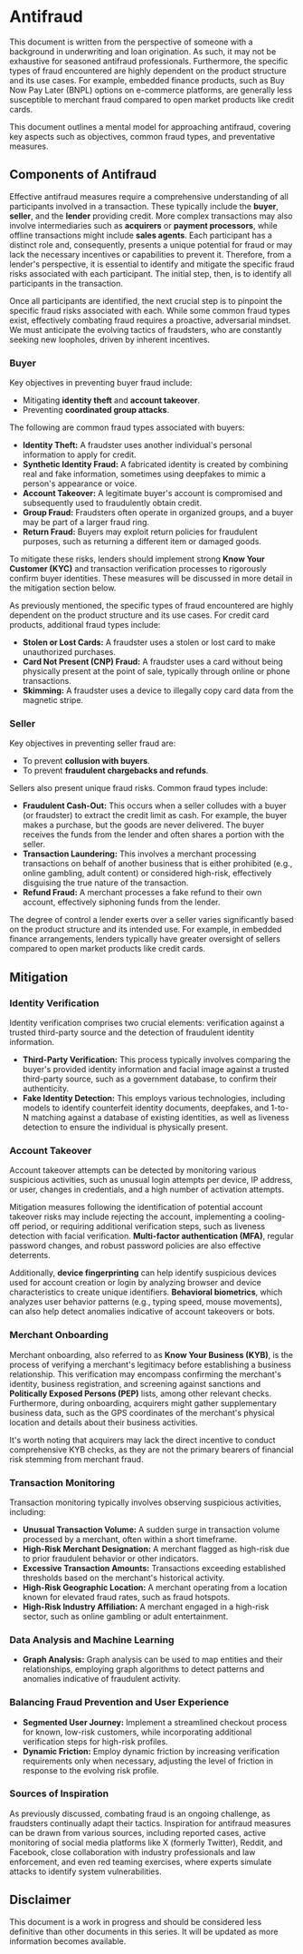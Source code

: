 # Antifraud

This document is written from the perspective of someone with a background in underwriting and loan origination. As such, it may not be exhaustive for seasoned antifraud professionals. Furthermore, the specific types of fraud encountered are highly dependent on the product structure and its use cases. For example, embedded finance products, such as Buy Now Pay Later (BNPL) options on e-commerce platforms, are generally less susceptible to merchant fraud compared to open market products like credit cards.

This document outlines a mental model for approaching antifraud, covering key aspects such as objectives, common fraud types, and preventative measures.

## Components of Antifraud

Effective antifraud measures require a comprehensive understanding of all participants involved in a transaction. These typically include the **buyer**, **seller**, and the **lender** providing credit. More complex transactions may also involve intermediaries such as **acquirers** or **payment processors**, while offline transactions might include **sales agents**. Each participant has a distinct role and, consequently, presents a unique potential for fraud or may lack the necessary incentives or capabilities to prevent it. Therefore, from a lender's perspective, it is essential to identify and mitigate the specific fraud risks associated with each participant. The initial step, then, is to identify all participants in the transaction.

Once all participants are identified, the next crucial step is to pinpoint the specific fraud risks associated with each. While some common fraud types exist, effectively combating fraud requires a proactive, adversarial mindset. We must anticipate the evolving tactics of fraudsters, who are constantly seeking new loopholes, driven by inherent incentives.

### Buyer

Key objectives in preventing buyer fraud include:

- Mitigating **identity theft** and **account takeover**.
- Preventing **coordinated group attacks**.

The following are common fraud types associated with buyers:

-   **Identity Theft:** A fraudster uses another individual's personal information to apply for credit.
-   **Synthetic Identity Fraud:** A fabricated identity is created by combining real and fake information, sometimes using deepfakes to mimic a person's appearance or voice.
-   **Account Takeover:** A legitimate buyer's account is compromised and subsequently used to fraudulently obtain credit.
-   **Group Fraud:** Fraudsters often operate in organized groups, and a buyer may be part of a larger fraud ring.
-   **Return Fraud:** Buyers may exploit return policies for fraudulent purposes, such as returning a different item or damaged goods.

To mitigate these risks, lenders should implement strong **Know Your Customer (KYC)** and transaction verification processes to rigorously confirm buyer identities. These measures will be discussed in more detail in the mitigation section below.

As previously mentioned, the specific types of fraud encountered are highly dependent on the product structure and its use cases. For credit card products, additional fraud types include:

-   **Stolen or Lost Cards:** A fraudster uses a stolen or lost card to make unauthorized purchases.
-   **Card Not Present (CNP) Fraud:** A fraudster uses a card without being physically present at the point of sale, typically through online or phone transactions.
-   **Skimming:** A fraudster uses a device to illegally copy card data from the magnetic stripe.

### Seller

Key objectives in preventing seller fraud are:

- To prevent **collusion with buyers**.
- To prevent **fraudulent chargebacks and refunds**.

Sellers also present unique fraud risks. Common fraud types include:

-   **Fraudulent Cash-Out:** This occurs when a seller colludes with a buyer (or fraudster) to extract the credit limit as cash. For example, the buyer makes a purchase, but the goods are never delivered. The buyer receives the funds from the lender and often shares a portion with the seller.
-   **Transaction Laundering:** This involves a merchant processing transactions on behalf of another business that is either prohibited (e.g., online gambling, adult content) or considered high-risk, effectively disguising the true nature of the transaction.
-   **Refund Fraud:** A merchant processes a fake refund to their own account, effectively siphoning funds from the lender.

The degree of control a lender exerts over a seller varies significantly based on the product structure and its intended use. For example, in embedded finance arrangements, lenders typically have greater oversight of sellers compared to open market products like credit cards.

## Mitigation

### Identity Verification

Identity verification comprises two crucial elements: verification against a trusted third-party source and the detection of fraudulent identity information.

-   **Third-Party Verification:** This process typically involves comparing the buyer's provided identity information and facial image against a trusted third-party source, such as a government database, to confirm their authenticity.
-   **Fake Identity Detection:** This employs various technologies, including models to identify counterfeit identity documents, deepfakes, and 1-to-N matching against a database of existing identities, as well as liveness detection to ensure the individual is physically present.

### Account Takeover

Account takeover attempts can be detected by monitoring various suspicious activities, such as unusual login attempts per device, IP address, or user, changes in credentials, and a high number of activation attempts.

Mitigation measures following the identification of potential account takeover risks may include rejecting the account, implementing a cooling-off period, or requiring additional verification steps, such as liveness detection with facial verification. **Multi-factor authentication (MFA)**, regular password changes, and robust password policies are also effective deterrents.

Additionally, **device fingerprinting** can help identify suspicious devices used for account creation or login by analyzing browser and device characteristics to create unique identifiers. **Behavioral biometrics**, which analyzes user behavior patterns (e.g., typing speed, mouse movements), can also help detect anomalies indicative of account takeovers or bots.

### Merchant Onboarding

Merchant onboarding, also referred to as **Know Your Business (KYB)**, is the process of verifying a merchant's legitimacy before establishing a business relationship. This verification may encompass confirming the merchant's identity, business registration, and screening against sanctions and **Politically Exposed Persons (PEP)** lists, among other relevant checks. Furthermore, during onboarding, acquirers might gather supplementary business data, such as the GPS coordinates of the merchant's physical location and details about their business activities.

It's worth noting that acquirers may lack the direct incentive to conduct comprehensive KYB checks, as they are not the primary bearers of financial risk stemming from merchant fraud.

### Transaction Monitoring

Transaction monitoring typically involves observing suspicious activities, including:

-   **Unusual Transaction Volume:** A sudden surge in transaction volume processed by a merchant, often within a short timeframe.
-   **High-Risk Merchant Designation:** A merchant flagged as high-risk due to prior fraudulent behavior or other indicators.
-   **Excessive Transaction Amounts:** Transactions exceeding established thresholds based on the merchant's historical activity.
-   **High-Risk Geographic Location:** A merchant operating from a location known for elevated fraud rates, such as fraud hotspots.
-   **High-Risk Industry Affiliation:** A merchant engaged in a high-risk sector, such as online gambling or adult entertainment.

### Data Analysis and Machine Learning

-   **Graph Analysis:** Graph analysis can be used to map entities and their relationships, employing graph algorithms to detect patterns and anomalies indicative of fraudulent activity.

### Balancing Fraud Prevention and User Experience

-   **Segmented User Journey:** Implement a streamlined checkout process for known, low-risk customers, while incorporating additional verification steps for high-risk profiles.
-   **Dynamic Friction:** Employ dynamic friction by increasing verification requirements only when necessary, adjusting the level of friction in response to the evolving risk profile.

### Sources of Inspiration

As previously discussed, combating fraud is an ongoing challenge, as fraudsters continually adapt their tactics. Inspiration for antifraud measures can be drawn from various sources, including reported cases, active monitoring of social media platforms like X (formerly Twitter), Reddit, and Facebook, close collaboration with industry professionals and law enforcement, and even red teaming exercises, where experts simulate attacks to identify system vulnerabilities.

## Disclaimer

This document is a work in progress and should be considered less definitive than other documents in this series. It will be updated as more information becomes available.